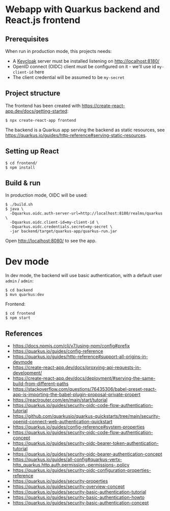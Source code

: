 # Webapp with Quarkus backend and React.js frontend

## Prerequisites

When run in production mode, this projects needs:
* A [Keycloak](https://www.keycloak.org) server must be installed listening on <http://localhost:8180/>
* OpenID connect (OIDC) client must be configured on it - we'll use id `my-client-id` here
* The client credential will be assumed to be `my-secret`

## Project structure

The frontend has been created with <https://create-react-app.dev/docs/getting-started>:

```shell
$ npx create-react-app frontend
```

The backend is a Quarkus app serving the backend as static resources, see
<https://quarkus.io/guides/http-reference#serving-static-resources>.

## Setting up React

```shell
$ cd frontend/
$ npm install
```

## Build & run

In production mode, OIDC will be used:

```shell
$ ./build.sh
$ java \ 
  -Dquarkus.oidc.auth-server-url=http://localhost:8180/realms/quarkus \
  -Dquarkus.oidc.client-id=my-client-id \
  -Dquarkus.oidc.credentials.secret=my-secret \
  -jar backend/target/quarkus-app/quarkus-run.jar
```

Open <http://localhost:8080/> to see the app.

# Dev mode

In dev mode, the backend will use basic authentication, with a default
user `admin` / `admin`:

```shell
$ cd backend
$ mvn quarkus:dev
```

Frontend:

```shell
$ cd frontend
$ npm start
```

## References

* <https://docs.npmjs.com/cli/v7/using-npm/config#prefix>
* <https://quarkus.io/guides/config-reference>
* <https://quarkus.io/guides/http-reference#support-all-origins-in-devmode>
* <https://create-react-app.dev/docs/proxying-api-requests-in-development/>
* <https://create-react-app.dev/docs/deployment/#serving-the-same-build-from-different-paths>
* <https://stackoverflow.com/questions/76435306/babel-preset-react-app-is-importing-the-babel-plugin-proposal-private-propert>
* <https://reactrouter.com/en/main/start/tutorial>
* <https://quarkus.io/guides/security-oidc-code-flow-authentication-tutorial>
* <https://github.com/quarkusio/quarkus-quickstarts/tree/main/security-openid-connect-web-authentication-quickstart>
* <https://quarkus.io/guides/config-reference#system-properties>
* <https://quarkus.io/guides/security-oidc-code-flow-authentication-concept>
* <https://quarkus.io/guides/security-oidc-bearer-token-authentication-tutorial>
* <https://quarkus.io/guides/security-oidc-bearer-authentication-concept>
* <https://quarkus.io/guides/all-config#quarkus-vertx-http_quarkus.http.auth.permission.-permissions-.policy>
* <https://quarkus.io/guides/security-oidc-configuration-properties-reference>
* <https://quarkus.io/guides/security-properties>
* <https://quarkus.io/guides/security-overview-concept>
* <https://quarkus.io/guides/security-basic-authentication-tutorial>
* <https://quarkus.io/guides/security-basic-authentication-howto>
* <https://quarkus.io/guides/security-basic-authentication-concept>
